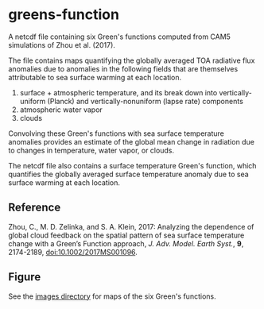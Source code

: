# greens-function
A netcdf file containing six Green's functions computed from CAM5 simulations of Zhou et al. (2017).

The file contains maps quantifying the globally averaged TOA radiative flux anomalies due to anomalies in the following fields that are themselves attributable to sea surface warming at each location.
1. surface + atmospheric temperature, and its break down into vertically-uniform (Planck) and vertically-nonuniform (lapse rate) components 
2. atmospheric water vapor
3. clouds

Convolving these Green's functions with sea surface temperature anomalies provides an estimate of the global mean change in radiation due to changes in temperature, water vapor, or clouds.

The netcdf file also contains a surface temperature Green's function, which quantifies the globally averaged surface temperature anomaly due to sea surface warming at each location.

Reference
----------
Zhou, C., M. D. Zelinka, and S. A. Klein, 2017: Analyzing the dependence of global cloud feedback on the spatial pattern of sea surface temperature change with a Green’s Function approach, *J. Adv. Model. Earth Syst.*, **9**, 2174-2189, [doi:10.1002/2017MS001096](http://onlinelibrary.wiley.com/doi/10.1002/2017MS001096/abstract).

Figure
----------
See the [images directory](https://github.com/mzelinka/greens-function/tree/master/images) for maps of the six Green's functions.
